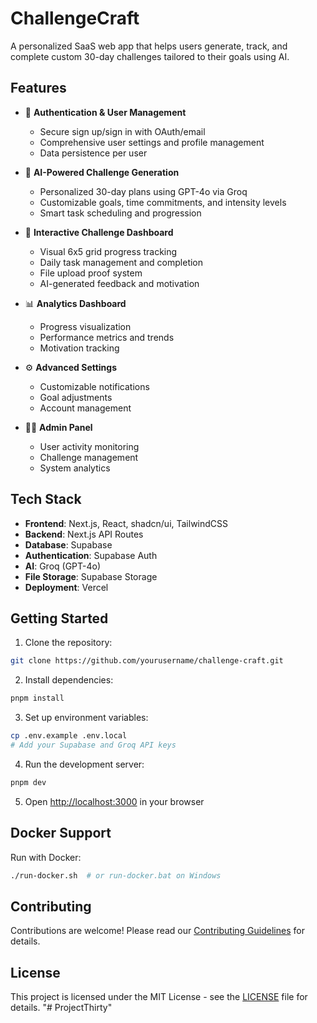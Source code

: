 # ChallengeCraft

A personalized SaaS web app that helps users generate, track, and complete custom 30-day challenges tailored to their goals using AI.

## Features

- 🔐 **Authentication & User Management**
  - Secure sign up/sign in with OAuth/email
  - Comprehensive user settings and profile management
  - Data persistence per user

- 🧠 **AI-Powered Challenge Generation**
  - Personalized 30-day plans using GPT-4o via Groq
  - Customizable goals, time commitments, and intensity levels
  - Smart task scheduling and progression

- 📅 **Interactive Challenge Dashboard**
  - Visual 6x5 grid progress tracking
  - Daily task management and completion
  - File upload proof system
  - AI-generated feedback and motivation

- 📊 **Analytics Dashboard**
  - Progress visualization
  - Performance metrics and trends
  - Motivation tracking

- ⚙️ **Advanced Settings**
  - Customizable notifications
  - Goal adjustments
  - Account management

- 🧑‍💼 **Admin Panel**
  - User activity monitoring
  - Challenge management
  - System analytics

## Tech Stack

- **Frontend**: Next.js, React, shadcn/ui, TailwindCSS
- **Backend**: Next.js API Routes
- **Database**: Supabase
- **Authentication**: Supabase Auth
- **AI**: Groq (GPT-4o)
- **File Storage**: Supabase Storage
- **Deployment**: Vercel

## Getting Started

1. Clone the repository:
```bash
git clone https://github.com/yourusername/challenge-craft.git
```

2. Install dependencies:
```bash
pnpm install
```

3. Set up environment variables:
```bash
cp .env.example .env.local
# Add your Supabase and Groq API keys
```

4. Run the development server:
```bash
pnpm dev
```

5. Open [http://localhost:3000](http://localhost:3000) in your browser

## Docker Support

Run with Docker:
```bash
./run-docker.sh  # or run-docker.bat on Windows
```

## Contributing

Contributions are welcome! Please read our [Contributing Guidelines](CONTRIBUTING.md) for details.

## License

This project is licensed under the MIT License - see the [LICENSE](LICENSE) file for details.
"# ProjectThirty" 
